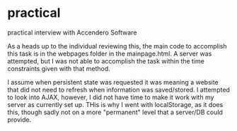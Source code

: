 # practical
 practical interview with Accendero Software


As a heads up to the individual reviewing this, the main code to accomplish this task is in the webpages folder in the mainpage.html. A server was attempted, but I was not able to accomplish the task within the time constraints given with that method.


I assume when persistent state was requested it was meaning a website that did not need to refresh when information was saved/stored. I attempted to look into AJAX, however, I did not have time to make it work with my server as currently set up. THis is why I went with localStorage, as it does this, though sadly not on a more "permanent" level that a server/DB could provide.